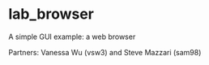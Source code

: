 # lab_browser
A simple GUI example: a web browser


Partners: Vanessa Wu (vsw3) and Steve Mazzari (sam98)
